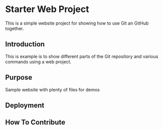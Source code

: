 # Starter Web Project

This is a simple website project for showing how to use Git an GitHub together.

## Introduction

This is example is to show different parts of the Git repository and various commands using a web project. 

## Purpose

Sample website with plenty of files for demos

## Deployment

## How To Contribute